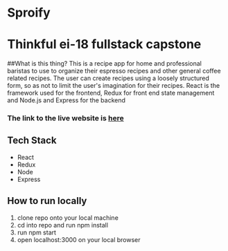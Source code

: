 # Sproify

# Thinkful ei-18 fullstack capstone
##What is this thing?
This is a recipe app for home and professional baristas to use to organize their espresso recipes and other general coffee related recipes. The user can create recipes using a loosely structured form, so as not to limit the user's imagination for their recipes. React is the framework used for the frontend, Redux for front end state management and Node.js and Express for the backend

### The link to the live website is [here](https://thirsty-stonebraker-3c6282.netlify.com/)

## Tech Stack
* React
* Redux
* Node
* Express


## How to run locally
1. clone repo onto your local machine
2. cd into repo and run npm install
3. run npm start
4. open localhost:3000 on your local browser
